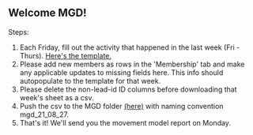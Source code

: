 ## Welcome MGD!

Steps:
1. Each Friday, fill out the activity that happened in the last week (Fri - Thurs). [Here's the template.](https://docs.google.com/spreadsheets/d/143f6Sf_3_uo1Jb5m7tnuJi3t4UCYmTdXYNh8Im3lLhM/edit#gid=1296971759)
2. Please add new members as rows in the 'Membership' tab and make any applicable updates to missing fields here. This info should autopopulate to the template for that week.
3. Please delete the non-lead-id ID columns before downloading that week's sheet as a csv.
4. Push the csv to the MGD folder [(here)](https://github.com/christinevandev/Movement-Proposals/tree/main/communities/MGD/activity_history) with naming convention mgd_21_08_27.
5. That's it! We'll send you the movement model report on Monday.


